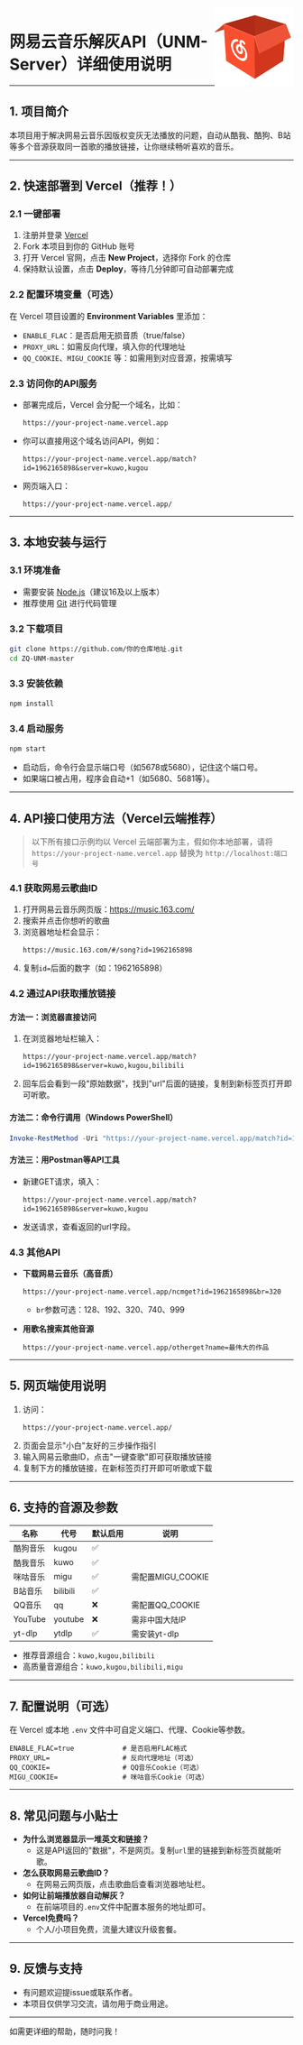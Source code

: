 <!-- Thanks to https://zhconvert.org's Chinese (China) converter ! -->

<img src="./public/favicon.png" alt="logo" width="140" height="140" align="right">

# 网易云音乐解灰API（UNM-Server）详细使用说明

---

## 1. 项目简介

本项目用于解决网易云音乐因版权变灰无法播放的问题，自动从酷我、酷狗、B站等多个音源获取同一首歌的播放链接，让你继续畅听喜欢的音乐。

---

## 2. 快速部署到 Vercel（推荐！）

### 2.1 一键部署

1. 注册并登录 [Vercel](https://vercel.com/)
2. Fork 本项目到你的 GitHub 账号
3. 打开 Vercel 官网，点击 **New Project**，选择你 Fork 的仓库
4. 保持默认设置，点击 **Deploy**，等待几分钟即可自动部署完成

### 2.2 配置环境变量（可选）

在 Vercel 项目设置的 **Environment Variables** 里添加：
- `ENABLE_FLAC`：是否启用无损音质（true/false）
- `PROXY_URL`：如需反向代理，填入你的代理地址
- `QQ_COOKIE`、`MIGU_COOKIE` 等：如需用到对应音源，按需填写

### 2.3 访问你的API服务

- 部署完成后，Vercel 会分配一个域名，比如：
  ```
  https://your-project-name.vercel.app
  ```
- 你可以直接用这个域名访问API，例如：
  ```
  https://your-project-name.vercel.app/match?id=1962165898&server=kuwo,kugou
  ```
- 网页端入口：
  ```
  https://your-project-name.vercel.app/
  ```

---

## 3. 本地安装与运行

### 3.1 环境准备
- 需要安装 [Node.js](https://nodejs.org/)（建议16及以上版本）
- 推荐使用 [Git](https://git-scm.com/) 进行代码管理

### 3.2 下载项目

```bash
git clone https://github.com/你的仓库地址.git
cd ZQ-UNM-master
```

### 3.3 安装依赖

```bash
npm install
```

### 3.4 启动服务

```bash
npm start
```

- 启动后，命令行会显示端口号（如5678或5680），记住这个端口号。
- 如果端口被占用，程序会自动+1（如5680、5681等）。

---

## 4. API接口使用方法（Vercel云端推荐）

> 以下所有接口示例均以 Vercel 云端部署为主，假如你本地部署，请将 `https://your-project-name.vercel.app` 替换为 `http://localhost:端口号`

### 4.1 获取网易云歌曲ID
1. 打开网易云音乐网页版：https://music.163.com/
2. 搜索并点击你想听的歌曲
3. 浏览器地址栏会显示：
   ```
   https://music.163.com/#/song?id=1962165898
   ```
4. 复制`id=`后面的数字（如：1962165898）

### 4.2 通过API获取播放链接

#### 方法一：浏览器直接访问

1. 在浏览器地址栏输入：
   ```
   https://your-project-name.vercel.app/match?id=1962165898&server=kuwo,kugou,bilibili
   ```
2. 回车后会看到一段"原始数据"，找到"url"后面的链接，复制到新标签页打开即可听歌。

#### 方法二：命令行调用（Windows PowerShell）

```powershell
Invoke-RestMethod -Uri "https://your-project-name.vercel.app/match?id=1962165898&server=kuwo,kugou" -Method GET
```

#### 方法三：用Postman等API工具
- 新建GET请求，填入：
  ```
  https://your-project-name.vercel.app/match?id=1962165898&server=kuwo,kugou
  ```
- 发送请求，查看返回的url字段。

### 4.3 其他API

- **下载网易云音乐（高音质）**
  ```
  https://your-project-name.vercel.app/ncmget?id=1962165898&br=320
  ```
  - `br`参数可选：128、192、320、740、999

- **用歌名搜索其他音源**
  ```
  https://your-project-name.vercel.app/otherget?name=最伟大的作品
  ```

---

## 5. 网页端使用说明

1. 访问：
   ```
   https://your-project-name.vercel.app/
   ```
2. 页面会显示"小白"友好的三步操作指引
3. 输入网易云歌曲ID，点击"一键查歌"即可获取播放链接
4. 复制下方的播放链接，在新标签页打开即可听歌或下载

---

## 6. 支持的音源及参数

| 名称      | 代号      | 默认启用 | 说明                  |
| --------- | --------- | -------- | --------------------- |
| 酷狗音乐  | kugou     | ✅       |                       |
| 酷我音乐  | kuwo      | ✅       |                       |
| 咪咕音乐  | migu      | ✅       | 需配置MIGU_COOKIE     |
| B站音乐   | bilibili  | ✅       |                       |
| QQ音乐    | qq        | ❌       | 需配置QQ_COOKIE       |
| YouTube   | youtube   | ❌       | 需非中国大陆IP        |
| yt-dlp    | ytdlp     | ✅       | 需安装yt-dlp          |

- 推荐音源组合：`kuwo,kugou,bilibili`
- 高质量音源组合：`kuwo,kugou,bilibili,migu`

---

## 7. 配置说明（可选）

在 Vercel 或本地 `.env` 文件中可自定义端口、代理、Cookie等参数。

```env
ENABLE_FLAC=true            # 是否启用FLAC格式
PROXY_URL=                  # 反向代理地址（可选）
QQ_COOKIE=                  # QQ音乐Cookie（可选）
MIGU_COOKIE=                # 咪咕音乐Cookie（可选）
```

---

## 8. 常见问题与小贴士

- **为什么浏览器显示一堆英文和链接？**
  - 这是API返回的"数据"，不是网页。复制`url`里的链接到新标签页就能听歌。
- **怎么获取网易云歌曲ID？**
  - 在网易云网页版，点击歌曲后查看浏览器地址栏。
- **如何让前端播放器自动解灰？**
  - 在前端项目的`.env`文件中配置本服务的地址即可。
- **Vercel免费吗？**
  - 个人/小项目免费，流量大建议升级套餐。

---

## 9. 反馈与支持

- 有问题欢迎提issue或联系作者。
- 本项目仅供学习交流，请勿用于商业用途。

---

如需更详细的帮助，随时问我！


